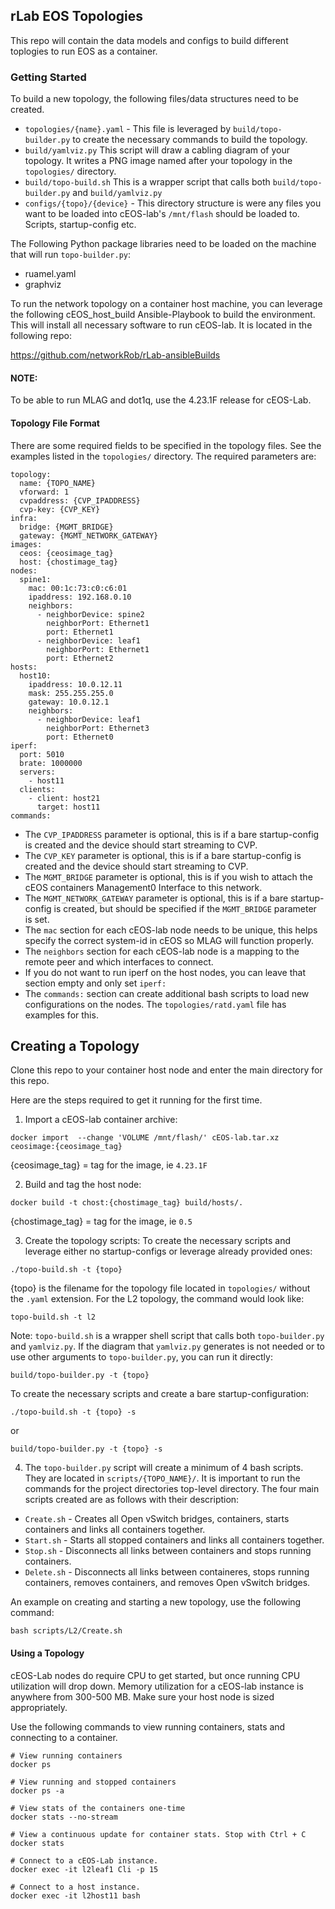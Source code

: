 ## rLab EOS Topologies

This repo will contain the data models and configs to build different toplogies to run EOS as a container.

### Getting Started
To build a new topology, the following files/data structures need to be created.
- `topologies/{name}.yaml` - This file is leveraged by `build/topo-builder.py` to create the necessary commands to build the topology.
- `build/yamlviz.py` This script will draw a cabling diagram of your topology. It writes a PNG image named after your topology in the `topologies/` directory. 
- `build/topo-build.sh` This is a wrapper script that calls both `build/topo-builder.py` and `build/yamlviz.py`
- `configs/{topo}/{device}` - This directory structure is were any files you want to be loaded into cEOS-lab's `/mnt/flash` should be loaded to.  Scripts, startup-config etc.

The Following Python package libraries need to be loaded on the machine that will run `topo-builder.py`:
- ruamel.yaml
- graphviz

To run the network topology on a container host machine, you can leverage the following cEOS_host_build Ansible-Playbook to build the environment.  This will install all necessary software to run cEOS-lab. It is located in the following repo:

https://github.com/networkRob/rLab-ansibleBuilds

#### NOTE:
To be able to run MLAG and dot1q, use the 4.23.1F release for cEOS-Lab.

#### Topology File Format
There are some required fields to be specified in the topology files.  See the examples listed in the `topologies/` directory.  The required parameters are:
```
topology:
  name: {TOPO_NAME}
  vforward: 1
  cvpaddress: {CVP_IPADDRESS}
  cvp-key: {CVP_KEY}
infra:
  bridge: {MGMT_BRIDGE}
  gateway: {MGMT_NETWORK_GATEWAY}
images:
  ceos: {ceosimage_tag}
  host: {chostimage_tag}
nodes:
  spine1:
    mac: 00:1c:73:c0:c6:01
    ipaddress: 192.168.0.10
    neighbors:
      - neighborDevice: spine2
        neighborPort: Ethernet1
        port: Ethernet1
      - neighborDevice: leaf1
        neighborPort: Ethernet1
        port: Ethernet2
hosts:
  host10:
    ipaddress: 10.0.12.11
    mask: 255.255.255.0
    gateway: 10.0.12.1
    neighbors:
      - neighborDevice: leaf1
        neighborPort: Ethernet3
        port: Ethernet0
iperf:
  port: 5010
  brate: 1000000
  servers:
    - host11
  clients:
    - client: host21
      target: host11
commands:
```

- The `CVP_IPADDRESS` parameter is optional, this is if a bare startup-config is created and the device should start streaming to CVP.
- The `CVP_KEY` parameter is optional, this is if a bare startup-config is created and the device should start streaming to CVP.
- The `MGMT_BRIDGE` parameter is optional, this is if you wish to attach the cEOS containers Management0 Interface to this network.
- The `MGMT_NETWORK_GATEWAY` parameter is optional, this is if a bare startup-config is created, but should be specified if the `MGMT_BRIDGE` parameter is set.
- The `mac` section for each cEOS-lab node needs to be unique, this helps specify the correct system-id in cEOS so MLAG will function properly.
- The `neighbors` section for each cEOS-lab node is a mapping to the remote peer and which interfaces to connect.
- If you do not want to run iperf on the host nodes, you can leave that section empty and only set `iperf:`
- The `commands:` section can create additional bash scripts to load new configurations on the nodes.  The `topologies/ratd.yaml` file has examples for this.

## Creating a Topology

Clone this repo to your container host node and enter the main directory for this repo.

Here are the steps required to get it running for the first time.

1. Import a cEOS-lab container archive:
```
docker import  --change 'VOLUME /mnt/flash/' cEOS-lab.tar.xz ceosimage:{ceosimage_tag}
```
{ceosimage_tag} = tag for the image, ie `4.23.1F`

2. Build and tag the host node:
```
docker build -t chost:{chostimage_tag} build/hosts/.
```
{chostimage_tag} = tag for the image, ie `0.5`

3. Create the topology scripts:
To create the necessary scripts and leverage either no startup-configs or leverage already provided ones:
```
./topo-build.sh -t {topo}
```

{topo} is the filename for the topology file located in `topologies/` without the `.yaml` extension. For the L2 topology, the command would look like:
```
topo-build.sh -t l2
```
Note: `topo-build.sh` is a wrapper shell script that calls both `topo-builder.py` and `yamlviz.py`. If the diagram that `yamlviz.py` generates is not needed or to use other arguments to `topo-builder.py`, you can run it directly:
```
build/topo-builder.py -t {topo}
```
To create the necessary scripts and create a bare startup-configuration:
```
./topo-build.sh -t {topo} -s
```

or

```
build/topo-builder.py -t {topo} -s
```

4. The `topo-builder.py` script will create a minimum of 4 bash scripts.  They are located in `scripts/{TOPO_NAME}/`.  It is important to run the commands for the project directories top-level directory.
The four main scripts created are as follows with their description:
- `Create.sh` - Creates all Open vSwitch bridges, containers, starts containers and links all containers together.
- `Start.sh` - Starts all stopped containers and links all containers together.
- `Stop.sh` - Disconnects all links between containers and stops running containers.
- `Delete.sh` - Disconnects all links between containeres, stops running containers, removes containers, and removes Open vSwitch bridges.

An example on creating and starting a new topology, use the following command:
```
bash scripts/L2/Create.sh
```

#### Using a Topology
cEOS-Lab nodes do require CPU to get started, but once running CPU utilization will drop down.  Memory utilization for a cEOS-lab instance is anywhere from 300-500 MB.  Make sure your host node is sized appropriately.

Use the following commands to view running containers, stats and connecting to a container.
```
# View running containers
docker ps

# View running and stopped containers
docker ps -a

# View stats of the containers one-time
docker stats --no-stream

# View a continuous update for container stats. Stop with Ctrl + C
docker stats

# Connect to a cEOS-Lab instance.
docker exec -it l2leaf1 Cli -p 15

# Connect to a host instance.
docker exec -it l2host11 bash
```

